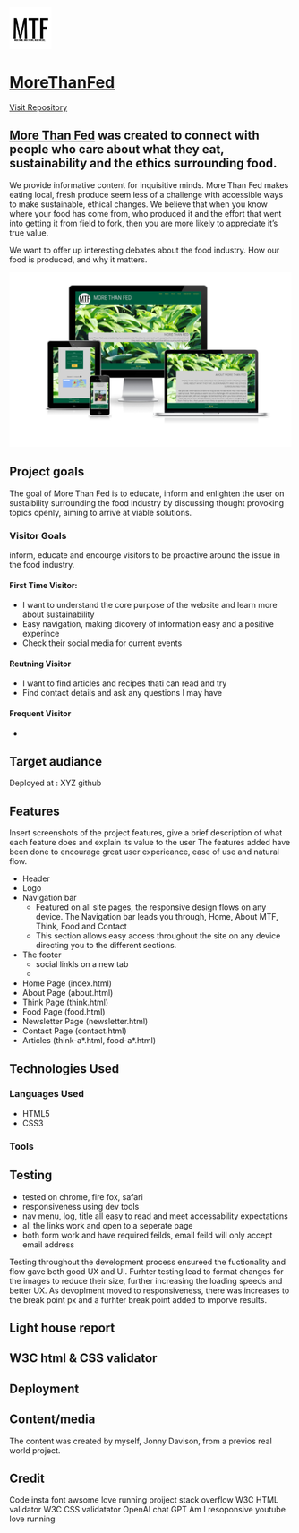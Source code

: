 <img class="page-logo" src="images/mtflogo2.webp" alt="More than Fed logo" height="75px" width="75px">

# [MoreThanFed](https://jonnydavison.github.io/MoreThanFed/index.html) 
[Visit Repository](https://github.com/JonnyDavison/MoreThanFed)

## [More Than Fed](https://jonnydavison.github.io/MoreThanFed/index.html) was created to connect with people who care about what they eat, sustainability and the ethics surrounding food.
 
We provide informative content for inquisitive minds. More Than Fed makes eating local, fresh produce seem less of a challenge with accessible ways to make sustainable, ethical changes. We believe that when you know where your food has come from, who produced it and the effort that went into getting it from field to fork, then you are more likely to appreciate it’s true value. 

We want to offer up interesting debates about the food industry. How our food is produced, and why it matters.

![Am I responsive image of MTF](images/mtfamiresponsive.webp)


## Project goals
The goal of More Than Fed is to educate, inform and enlighten the user on sustaibility surrounding the food industry by discussing thought provoking topics openly, aiming to arrive at viable solutions. 

### Visitor Goals
inform, educate and encourge visitors to be proactive around the issue in the food industry.

#### First Time Visitor:
- I want to understand the core purpose of the website and learn more about sustainability 
- Easy navigation, making dicovery of information easy and a positive experince
- Check their social media for current events

#### Reutning Visitor
- I want to find articles and recipes thati can read and try
- Find contact details and ask any questions I may have

#### Frequent Visitor
- 

## Target audiance

Deployed at : XYZ github



## Features 
Insert screenshots of the project features, give a brief description of what each feature does and explain its value to the user
The features added have been done to encourage great user experieance, ease of use and natural flow. 
- Header
- Logo 
- Navigation bar
    - Featured on all site pages, the responsive design flows on any device. The Navigation bar leads you through, Home, About MTF, Think, Food and Contact
    - This section allows easy access throughout the site on any device directing you to the different sections. 
- The footer
    - social linkls on a new tab
    - 
- Home Page (index.html)
- About Page (about.html)
- Think Page (think.html)
- Food Page (food.html)
- Newsletter Page (newsletter.html)
- Contact Page (contact.html)
- Articles (think-a*.html, food-a*.html)

## Technologies Used

 ### Languages Used
- HTML5
- CSS3
 ### Tools

<!-- * {
    outline: 1px solid #f00 !important;
} -->

## Testing 
- tested on chrome, fire fox, safari 
- responsiveness using dev tools 
- nav menu, log, title all easy to read and meet accessability expectations
- all the links work and open to a seperate page
- both form work and have required feilds, email feild will only accept email address 

Testing throughout the development process ensureed the fuctionality and flow gave both good UX and UI. Furhter testing lead to format changes for the images to reduce their size, further increasing the loading speeds and better UX. 
As devoplment moved to responsiveness, there was increases to the break point px and a furhter break point added to imporve results.  

## Light house report



## W3C html & CSS validator 

## Deployment

## Content/media 
The content was created by myself, Jonny Davison, from a previos real world project. 

## Credit 
Code insta
font awsome 
love running proiject 
stack overflow
W3C HTML validator 
W3C CSS validatator 
OpenAI chat GPT
Am I resoponsive 
youtube
love running 